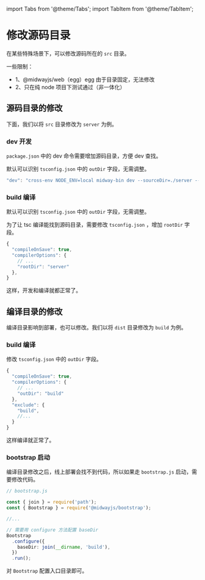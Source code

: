 import Tabs from '@theme/Tabs';
import TabItem from '@theme/TabItem';

# 修改源码目录

在某些特殊场景下，可以修改源码所在的 `src` 目录。


一些限制：

- 1、@midwayjs/web（egg）egg 由于目录固定，无法修改
- 2、只在纯 node 项目下测试通过（非一体化）

## 源码目录的修改

下面，我们以将 `src` 目录修改为 `server` 为例。

### dev 开发

`package.json` 中的 dev 命令需要增加源码目录，方便 dev 查找。

<Tabs groupId="scripts">

<TabItem value="mwtsc" label="使用 mwtsc">

默认可以识别 `tsconfig.json` 中的 `outDir` 字段，无需调整。

</TabItem>

<TabItem value="cli" label="使用 @midwayjs/cli">

```typescript
"dev": "cross-env NODE_ENV=local midway-bin dev --sourceDir=./server --ts",
```

</TabItem>

</Tabs>

### build 编译

<Tabs groupId="scripts">

<TabItem value="mwtsc" label="使用 mwtsc">

默认可以识别 `tsconfig.json` 中的 `outDir` 字段，无需调整。

</TabItem>

<TabItem value="cli" label="使用 @midwayjs/cli">

为了让 tsc 编译能找到源码目录，需要修改 `tsconfig.json` ，增加 `rootDir` 字段。

```typescript
{
  "compileOnSave": true,
  "compilerOptions": {
    // ...
    "rootDir": "server"
  },
}
```

这样，开发和编译就都正常了。

</TabItem>

</Tabs>




## 编译目录的修改

编译目录影响到部署，也可以修改。我们以将 `dist` 目录修改为 `build` 为例。

### build 编译

修改 `tsconfig.json` 中的 `outDir` 字段。

```typescript
{
  "compileOnSave": true,
  "compilerOptions": {
    // ...
    "outDir": "build"
  },
  "exclude": {
    "build",
    //...
  }
}
```

这样编译就正常了。


### bootstrap 启动


编译目录修改之后，线上部署会找不到代码，所以如果走 `bootstrap.js` 启动，需要修改代码。

```typescript
// bootstrap.js

const { join } = require('path');
const { Bootstrap } = require('@midwayjs/bootstrap');

//...

// 需要用 configure 方法配置 baseDir
Bootstrap
  .configure({
    baseDir: join(__dirname, 'build'),
  })
  .run();
```

对 `Bootstrap` 配置入口目录即可。
